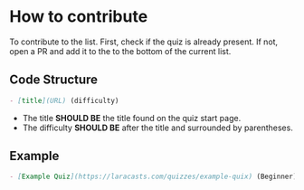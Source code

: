 # How to contribute

To contribute to the list. First, check if the quiz is already present. If not, open a PR and add it to the to the bottom of the current list.

## Code Structure

```md
- [title](URL) (difficulty)
```

- The title **SHOULD BE** the title found on the quiz start page. 
- The difficulty **SHOULD BE** after the title and surrounded by parentheses.

## Example

```md
- [Example Quiz](https://laracasts.com/quizzes/example-quix) (Beginner)
```
